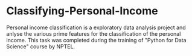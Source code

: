 # Classifying-Personal-Income
Personal income classification is a exploratory data analysis project and anlyse the various prime features for the classification of the personal income. This task was completed during the training of "Python for Data Science" course by NPTEL.
